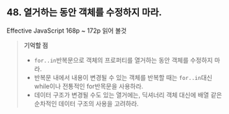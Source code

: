 ## 48. 열거하는 동안 객체를 수정하지 마라.
Effective JavaScript 168p ~ 172p 읽어 볼것

> __기억할 점__
> * ```for..in```반복문으로 객체의 프로퍼티를 열거하는 동안 객체를 수정하지 마라.
> * 반복문 내에서 내용이 변경될 수 있는 객체를 반복할 때는 ```for..in```대신 while이나 전통적인 for반목문을 사용하라.
> * 데이터 구조가 변경될 수도 있는 열거에는, 딕셔너리 객체 대신에 배열 같은 순차적인 데이터 구조의 사용을 고려하라.
